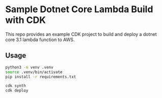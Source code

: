 # Sample Dotnet Core Lambda Build with CDK

This repo provides an example CDK project to build and deploy a dotnet core 3.1 lambda function to AWS.

## Usage

```bash
python3 -m venv .venv
source .venv/bin/activate
pip install -r requirements.txt

cdk synth
cdk deploy
```
